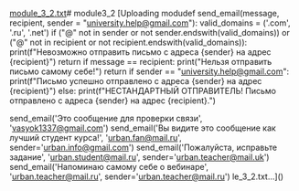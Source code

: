 [module_3_2.txt](https://github.com/user-attachments/files/16644884/module_3_2.txt)# module3_2
[Uploading modudef 
send_email(message, recipient, sender = "university.help@gmail.com"):
    valid_domains = ('.com', '.ru', '.net')
    if ("@" not in sender or not sender.endswith(valid_domains)) or \
            ("@" not in recipient or not recipient.endswith(valid_domains)):
        print(f"Невозможно отправить письмо с адреса {sender} на адрес {recipient}")
        return
    if message == recipient:
        print("Нельзя отправить письмо самому себе!")
        return
    if sender == "university.help@gmail.com":
        print(f"Письмо успешно отправлено с адреса {sender} на адрес {recipient}")
    else:
        print(f"НЕСТАНДАРТНЫЙ ОТПРАВИТЕЛЬ! Письмо отправлено с адреса {sender} на адреc {recipient}.")

send_email('Это сообщение для проверки связи', 'vasyok1337@gmail.com')
send_email('Вы видите это сообщение как лучший студент курса!', 'urban.fan@mail.ru', sender='urban.info@gmail.com')
send_email('Пожалуйста, исправьте задание', 'urban.student@mail.ru', sender='urban.teacher@mail.uk')
send_email('Напоминаю самому себе о вебинаре', 'urban.teacher@mail.ru', sender='urban.teacher@mail.ru')
le_3_2.txt…]()
